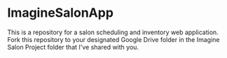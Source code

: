 # ImagineSalonApp
This is a repository for a salon scheduling and inventory web application. Fork this repository to your designated Google Drive folder in the Imagine Salon Project folder that I've shared with you. 
